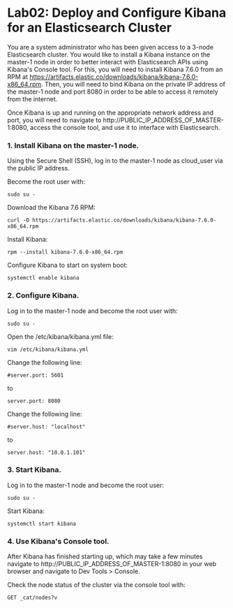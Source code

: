 # Lab02: Deploy and Configure Kibana for an Elasticsearch Cluster


You are a system administrator who has been given access to a 3-node Elasticsearch cluster. You would like to install a Kibana instance on the master-1 node in order to better interact with Elasticsearch APIs using Kibana's Console tool. For this, you will need to install Kibana 7.6.0 from an RPM at https://artifacts.elastic.co/downloads/kibana/kibana-7.6.0-x86_64.rpm. Then, you will need to bind Kibana on the private IP address of the master-1 node and port 8080 in order to be able to access it remotely from the internet.

Once Kibana is up and running on the appropriate network address and port, you will need to navigate to http://PUBLIC_IP_ADDRESS_OF_MASTER-1:8080, access the console tool, and use it to interface with Elasticsearch.


### 1. Install Kibana on the master-1 node.

Using the Secure Shell (SSH), log in to the master-1 node as cloud_user via the public IP address.

Become the root user with:
```
sudo su -
```
Download the Kibana 7.6 RPM:
```
curl -O https://artifacts.elastic.co/downloads/kibana/kibana-7.6.0-x86_64.rpm
```
Install Kibana:
```
rpm --install kibana-7.6.0-x86_64.rpm
```
Configure Kibana to start on system boot:
```
systemctl enable kibana
```
### 2. Configure Kibana.

Log in to the master-1 node and become the root user with:
```
sudo su -
```
Open the /etc/kibana/kibana.yml file:
```
vim /etc/kibana/kibana.yml
```
Change the following line:
```
#server.port: 5601
```
to
```
server.port: 8080
```
Change the following line:
```
#server.host: "localhost"
```
to
```
server.host: "10.0.1.101"
```
### 3. Start Kibana.

Log in to the master-1 node and become the root user:
```
sudo su -
```
Start Kibana:
```
systemctl start kibana
```
### 4. Use Kibana's Console tool.

After Kibana has finished starting up, which may take a few minutes navigate to http://PUBLIC_IP_ADDRESS_OF_MASTER-1:8080 in your web browser and navigate to Dev Tools > Console.

Check the node status of the cluster via the console tool with:
```
GET _cat/nodes?v
```